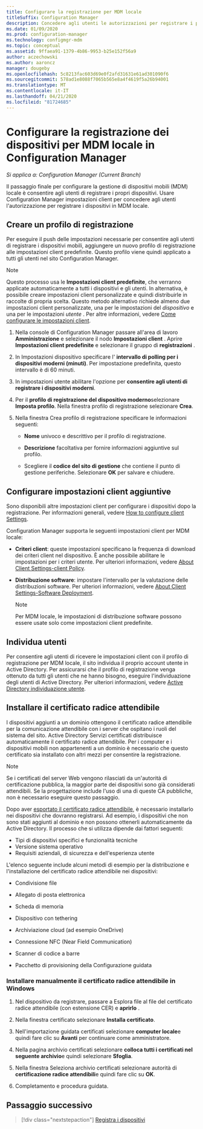 ```yaml
---
title: Configurare la registrazione per MDM locale
titleSuffix: Configuration Manager
description: Concedere agli utenti le autorizzazioni per registrare i propri dispositivi per la gestione di dispositivi mobili (MDM) locale in Configuration Manager.
ms.date: 01/09/2020
ms.prod: configuration-manager
ms.technology: configmgr-mdm
ms.topic: conceptual
ms.assetid: 9ffaea91-1379-4b86-9953-b25e152f56a9
author: aczechowski
ms.author: aaroncz
manager: dougeby
ms.openlocfilehash: 5c8213fac603d69e0f2afd31631e61ad301090f6
ms.sourcegitcommit: 578ad1e8088f7065b565e8a4f4619f5a26b94001
ms.translationtype: MT
ms.contentlocale: it-IT
ms.lasthandoff: 04/21/2020
ms.locfileid: "81724685"
---
```

# <a name="set-up-device-enrollment-for-on-premises-mdm-in-configuration-manager"></a>Configurare la registrazione dei dispositivi per MDM locale in Configuration Manager

*Si applica a: Configuration Manager (Current Branch)*

Il passaggio finale per configurare la gestione di dispositivi mobili (MDM) locale è consentire agli utenti di registrare i propri dispositivi. Usare Configuration Manager impostazioni client per concedere agli utenti l'autorizzazione per registrare i dispositivi in MDM locale.

## <a name="create-an-enrollment-profile"></a><a name="bkmk_createProf"></a> Creare un profilo di registrazione

Per eseguire il push delle impostazioni necessarie per consentire agli utenti di registrare i dispositivi mobili, aggiungere un nuovo profilo di registrazione alle impostazioni client predefinite. Questo profilo viene quindi applicato a tutti gli utenti nel sito Configuration Manager.

> [!NOTE]
> Questo processo usa le **Impostazioni client predefinite**, che verranno applicate automaticamente a tutti i dispositivi e gli utenti. In alternativa, è possibile creare impostazioni client personalizzate e quindi distribuirle in raccolte di propria scelta. Questo metodo alternativo richiede almeno due impostazioni client personalizzate, una per le impostazioni del *dispositivo* e una per le impostazioni *utente* . Per altre informazioni, vedere [Come configurare le impostazioni client](../../core/clients/deploy/configure-client-settings.md).

1. Nella console di Configuration Manager passare all'area di lavoro **Amministrazione** e selezionare il nodo **Impostazioni client** . Aprire **Impostazioni client predefinite** e selezionare il gruppo di **registrazioni** .

1. In Impostazioni dispositivo specificare l' **intervallo di polling per i dispositivi moderni (minuti)**. Per impostazione predefinita, questo intervallo è di 60 minuti.

1. In impostazioni utente abilitare l'opzione per **consentire agli utenti di registrare i dispositivi moderni**.

1. Per il **profilo di registrazione del dispositivo moderno**selezionare **Imposta profilo**. Nella finestra profilo di registrazione selezionare **Crea**.

1. Nella finestra Crea profilo di registrazione specificare le informazioni seguenti:

    - **Nome** univoco e descrittivo per il profilo di registrazione.

    - **Descrizione** facoltativa per fornire informazioni aggiuntive sul profilo.

    - Scegliere il **codice del sito di gestione** che contiene il punto di gestione periferiche. Selezionare **OK** per salvare e chiudere.

## <a name="configure-additional-client-settings"></a><a name="bkmk_addClient"></a>Configurare impostazioni client aggiuntive

Sono disponibili altre impostazioni client per configurare i dispositivi dopo la registrazione. Per informazioni generali, vedere [How to configure client Settings](../../core/clients/deploy/configure-client-settings.md).

Configuration Manager supporta le seguenti impostazioni client per MDM locale:

- **Criteri client**: queste impostazioni specificano la frequenza di download dei criteri client nel dispositivo. È anche possibile abilitare le impostazioni per i criteri utente. Per ulteriori informazioni, vedere [About Client Settings-client Policy](../../core/clients/deploy/about-client-settings.md#client-policy).

- **Distribuzione software**: impostare l'intervallo per la valutazione delle distribuzioni software. Per ulteriori informazioni, vedere [About Client Settings-Software Deployment](../../core/clients/deploy/about-client-settings.md#software-deployment).

    > [!NOTE]
    > Per MDM locale, le impostazioni di distribuzione software possono essere usate solo come impostazioni client predefinite.

## <a name="discover-users"></a><a name="bkmk_enableUsers"></a>Individua utenti

Per consentire agli utenti di ricevere le impostazioni client con il profilo di registrazione per MDM locale, il sito individua il proprio account utente in Active Directory. Per assicurarsi che il profilo di registrazione venga ottenuto da tutti gli utenti che ne hanno bisogno, eseguire l'individuazione degli utenti di Active Directory. Per ulteriori informazioni, vedere [Active Directory individuazione utente](../../core/servers/deploy/configure/about-discovery-methods.md#bkmk_aboutUser).

## <a name="install-the-trusted-root-certificate"></a><a name="bkmk_storeCert"></a>Installare il certificato radice attendibile

I dispositivi aggiunti a un dominio ottengono il certificato radice attendibile per la comunicazione attendibile con i server che ospitano i ruoli del sistema del sito. Active Directory Servizi certificati distribuisce automaticamente il certificato radice attendibile. Per i computer e i dispositivi mobili non appartenenti a un dominio è necessario che questo certificato sia installato con altri mezzi per consentire la registrazione.

> [!NOTE]
> Se i certificati del server Web vengono rilasciati da un'autorità di certificazione pubblica, la maggior parte dei dispositivi sono già considerati attendibili. Se la progettazione include l'uso di una di queste CA pubbliche, non è necessario eseguire questo passaggio.

Dopo aver [esportato il certificato radice attendibile](set-up-certificates-on-premises-mdm.md#bkmk_exportCert), è necessario installarlo nei dispositivi che dovranno registrarsi. Ad esempio, i dispositivi che non sono stati aggiunti al dominio e non possono ottenerli automaticamente da Active Directory. Il processo che si utilizza dipende dai fattori seguenti:

- Tipi di dispositivi specifici e funzionalità tecniche
- Versione sistema operativo
- Requisiti aziendali, di sicurezza e dell'esperienza utente

L'elenco seguente include alcuni metodi di esempio per la distribuzione e l'installazione del certificato radice attendibile nei dispositivi:

- Condivisione file

- Allegato di posta elettronica

- Scheda di memoria

- Dispositivo con tethering

- Archiviazione cloud (ad esempio OneDrive)

- Connessione NFC (Near Field Communication)

- Scanner di codice a barre

- Pacchetto di provisioning della Configurazione guidata

### <a name="manually-install-the-trusted-root-certificate-in-windows"></a>Installare manualmente il certificato radice attendibile in Windows

1. Nel dispositivo da registrare, passare a Esplora file al file del certificato radice attendibile (con estensione CER) e **aprirlo** .

1. Nella finestra certificato selezionare **Installa certificato**.

1. Nell'importazione guidata certificati selezionare **computer locale**e quindi fare clic su **Avanti** per continuare come amministratore.

1. Nella pagina archivio certificati selezionare **colloca tutti i certificati nel seguente archivio**e quindi selezionare **Sfoglia**.

1. Nella finestra Seleziona archivio certificati selezionare autorità di **certificazione radice attendibili**e quindi fare clic su **OK**.

1. Completamento e procedura guidata.

## <a name="next-step"></a>Passaggio successivo

> [!div class="nextstepaction"]
> [Registra i dispositivi](../deploy-use/enroll-devices-on-premises-mdm.md)
